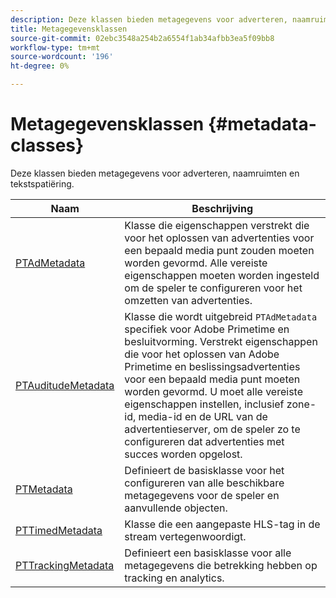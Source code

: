 ```yaml
---
description: Deze klassen bieden metagegevens voor adverteren, naamruimten en tekstspatiëring.
title: Metagegevensklassen
source-git-commit: 02ebc3548a254b2a6554f1ab34afbb3ea5f09bb8
workflow-type: tm+mt
source-wordcount: '196'
ht-degree: 0%

---
```


# Metagegevensklassen {#metadata-classes}

Deze klassen bieden metagegevens voor adverteren, naamruimten en tekstspatiëring.

| **Naam** | **Beschrijving** |
|---|---|
| [PTAdMetadata](https://help.adobe.com/en_US/primetime/api/psdk/appledoc/Classes/PTAdMetadata.html) | Klasse die eigenschappen verstrekt die voor het oplossen van advertenties voor een bepaald media punt zouden moeten worden gevormd. Alle vereiste eigenschappen moeten worden ingesteld om de speler te configureren voor het omzetten van advertenties. |
| [PTAuditudeMetadata](https://help.adobe.com/en_US/primetime/api/psdk/appledoc/Classes/PTAuditudeMetadata.html) | Klasse die wordt uitgebreid `PTAdMetadata` specifiek voor Adobe Primetime en besluitvorming. Verstrekt eigenschappen die voor het oplossen van Adobe Primetime en beslissingsadvertenties voor een bepaald media punt moeten worden gevormd. U moet alle vereiste eigenschappen instellen, inclusief zone-id, media-id en de URL van de advertentieserver, om de speler zo te configureren dat advertenties met succes worden opgelost. |
| [PTMetadata](https://help.adobe.com/en_US/primetime/api/psdk/appledoc/Classes/PTMetadata.html) | Definieert de basisklasse voor het configureren van alle beschikbare metagegevens voor de speler en aanvullende objecten. |
| [PTTimedMetadata](https://help.adobe.com/en_US/primetime/api/psdk/appledoc/Classes/PTTimedMetadata.html) | Klasse die een aangepaste HLS-tag in de stream vertegenwoordigt. |
| [PTTrackingMetadata](https://help.adobe.com/en_US/primetime/api/psdk/appledoc/Classes/PTTrackingMetadata.html) | Definieert een basisklasse voor alle metagegevens die betrekking hebben op tracking en analytics. |
